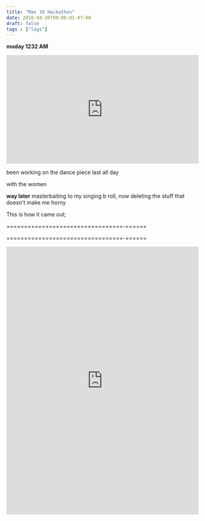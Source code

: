 ```yaml
---
title: "Max 10 Hackathon"
date: 2018-04-30T00:06:01-07:00
draft: false
tags : ["logs"]
---
```


**moday 1232 AM**


<div style="padding:56.25% 0 0 0;position:relative;"><iframe src="https://player.vimeo.com/video/271371845" style="position:absolute;top:0;left:0;width:100%;height:100%;" frameborder="0" webkitallowfullscreen mozallowfullscreen allowfullscreen></iframe></div><script src="https://player.vimeo.com/api/player.js"></script>


been working on the dance piece last all day


with the women

**way later**
masterbaiting to my singing b roll, now deleting the stuff that doesn't make me horny

This is how it came out;

=================================-======

=================================-======


<iframe width="100%" height="700" scrolling="no" frameborder="no" allow="autoplay" src="https://w.soundcloud.com/player/?url=https%3A//api.soundcloud.com/tracks/447776847%3Fsecret_token%3Ds-cFtdo&color=%23ff5500&auto_play=false&hide_related=false&show_comments=true&show_user=true&show_reposts=false&show_teaser=true&visual=true"></iframe>
